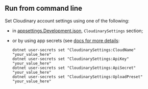 ## Run from command line

Set Cloudinary account settings using one of the following:

- in [appsettings.Development.json](appsettings.Development.json), `CloudinarySettings` section;

- or by using app secrets (see [docs for more details](https://docs.microsoft.com/en-us/aspnet/core/security/app-secrets?view=aspnetcore-5.0):

  ```
  dotnet user-secrets set "CloudinarySettings:CloudName" "your_value_here"
  dotnet user-secrets set "CloudinarySettings:ApiKey" "your_value_here"
  dotnet user-secrets set "CloudinarySettings:ApiSecret" "your_value_here"
  dotnet user-secrets set "CloudinarySettings:UploadPreset" "your_value_here"
  ```
